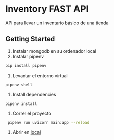# Inventory FAST API
APi para llevar un inventario básico de una tienda

## Getting Started
1. Instalar mongodb en su ordenador local
2. Instalar pipenv
```zsh
pip install pipenv
```
1. Levantar el entorno virtual
```zsh
pipenv shell
```

1. Install dependencies
```zsh
pipenv install
```
1. Correr el proyecto
```zsh
 pipenv run uvicorn main:app --reload 
```
1. Abrir en [local](http://localhost:8000/docs)